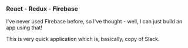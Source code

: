 ### React - Redux - Firebase

I've never used Firebase before, so I've thought - well, I can just build an app using that!

This is very quick application which is, basically, copy of Slack.

